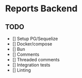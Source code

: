 # Reports Backend

## TODO

- [] Setup PG/Sequelize
- [] Docker/compose
- [] Bun
- [] Comments
- [] Threaded comments
- [] Integration tests
- [] Linting